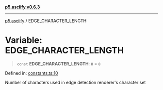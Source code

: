 [**p5.asciify v0.6.3**](../README.md)

***

[p5.asciify](../globals.md) / EDGE\_CHARACTER\_LENGTH

# Variable: EDGE\_CHARACTER\_LENGTH

> `const` **EDGE\_CHARACTER\_LENGTH**: `8` = `8`

Defined in: [constants.ts:10](https://github.com/humanbydefinition/p5-asciify/blob/d5121837ea4d87a7b217d789b12962adb307bebd/src/lib/constants.ts#L10)

Number of characters used in edge detection renderer's character set
